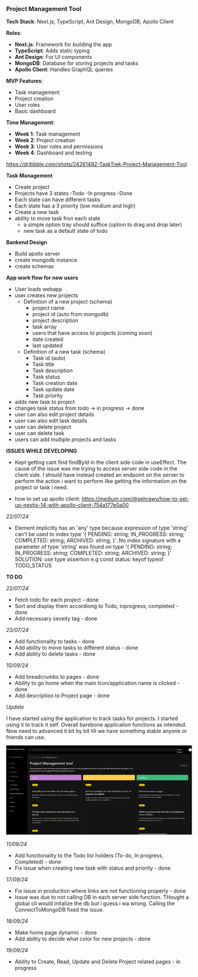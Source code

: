 
###  **Project Management Tool**

**Tech Stack**: Next.js, TypeScript, Ant Design, MongoDB, Apollo Client

**Roles**:

-   **Next.js**: Framework for building the app
-   **TypeScript**: Adds static typing
-   **Ant Design**: For UI components
-   **MongoDB**: Database for storing projects and tasks
-   **Apollo Client**: Handles GraphQL queries

**MVP Features**:

-   Task management
-   Project creation
-   User roles
-   Basic dashboard

**Time Management**:

-   **Week 1**: Task management
-   **Week 2**: Project creation
-   **Week 3**: User roles and permissions
-   **Week 4**: Dashboard and testing

https://dribbble.com/shots/24261482-TaskTrek-Project-Management-Tool

**Task Management**
- Create project
- Projects have 3 states
    -Todo
    -In progress
    -Done
- Each state can have different tasks
- Each state has a 3 priority (low medium and high)
- Create a new task
- ability to move task fron each state
    - a simple option tray should suffice (option to drag and drop later)
    - new task as a default state of todo

**Bankend Design**

- Build apollo server
- create mongodb instance
- create schemas

**App work flow for new users**

- User loads webapp
- user creates new projects
    - Definition of a new project (schema)
        - project name
        - project id (auto from mongodb)
        - project description
        - task array
        - users that have access to projects (coming soon)
        - date created
        - last updated
    - Definition of a new task (schema)
        - Task id (auto)
        - Task title
        - Task description
        - Task status
        - Task creation date
        - Task update date
        - Task priority
- adds new task to project
- changes task status from todo -> in progress -> done
- user can also edit project details
- user can also edit task details
- user can delete project
- user can delete task
- users can add multiple projects and tasks

**ISSUES WHILE DEVELOPING**

- Kept getting cant find findById in the client side code in useEffect. The cause of the issue was me trying to access server side code in the client side. I should have instead created an endpoint on the server to perform the action i want to perform like getting the information on the project or task i need.

- how to set up apollo client: https://medium.com/@sehrawy/how-to-set-up-nextjs-14-with-apollo-client-754a177e0a00

*22/07/24*

- Element implicitly has an 'any' type because expression of type 'string' can't be used to index type '{ PENDING: string; IN_PROGRESS: string; COMPLETED: string; ARCHIVED: string; }'.
  No index signature with a parameter of type 'string' was found on type '{ PENDING: string; IN_PROGRESS: string; COMPLETED: string; ARCHIVED: string; }' SOLUTION: use type assertion e.g const status: keyof typeof TODO_STATUS 

**TO DO**

*22/07/24*

- Fetch todo for each project - done
- Sort and display them accordiong to Todo, inprogress, completed - done
- Add necessary seveity tag - done

*23/07/24*

- Add functionality to tasks - done
- Add ability to move tasks to different status - done
- Add ability to delete tasks - done

*10/09/24*

- Add breadcrumbs to pages - done
- Ability to go home when the main Icon/application name is clicked - done
- Add description to Project page - done

*Update*

I have started using the application to track tasks for projects. I started using it to track it self. Overall barebone application functions as intended. Now need to advanced it bit by bit till we have something stable anyone or friends can use.

![alt text](app0.0_look.png)

*11/09/24*

- Add functionality to the Todo list holders (To-do, In progress, Completed) - done
- Fix issue when creating new task with status and priority - done

*17/09/24*

- Fix issue in production where links are not functioning properly - done
- Issue was due to not calling DB in each server side function. THought a global cll would initalize the db but i guess i wa wrong. Calling the ConnectToMongoDB fixed the issue. 

*18/09/24*

- Make home page dynamic - done
- Add ability to decide what color for new projects - done

*19/09/24*
- Ability to Create, Read, Update and Delete Project related pages - in progress
